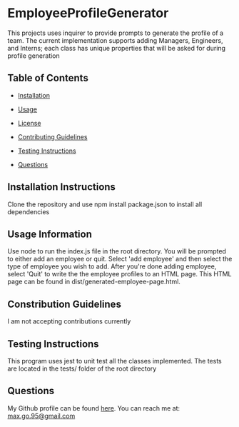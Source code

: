 # EmployeeProfileGenerator



This projects uses inquirer to provide prompts to generate the profile of a team. The current implementation supports adding Managers, Engineers, and Interns; each class has unique properties that will be asked for during profile generation

## Table of Contents

* [Installation](#installation)

* [Usage](#usage)

* [License](#license)

* [Contributing Guidelines](#contributing)

* [Testing Instructions](#tests)

* [Questions](#questions)
## Installation Instructions <a name="installation"></a>
Clone the repository and use npm install package.json to install all dependencies

## Usage Information <a name="usage"></a>
Use node to run the index.js file in the root directory. You will be prompted to either add an employee or quit. Select 'add employee' and then select the type of employee you wish to add. After you're done adding employee, select 'Quit' to write the the employee profiles to an HTML page. This HTML page can be found in dist/generated-employee-page.html.

## Constribution Guidelines <a name="contributing"></a>
I am not accepting contributions currently

## Testing Instructions <a name="tests"></a>
This program uses jest to unit test all the classes implemented. The tests are located in the tests/ folder of the root directory
## Questions <a name="questions"></a>
My Github profile can be found [here](https://github.com/smg061). 
You can reach me at: max.go.95@gmail.com